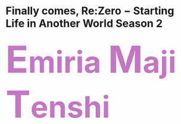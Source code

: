 # Finally comes, Re:Zero − Starting Life in Another World Season 2

<h1 style="font-size: 80px; display: block; margin: 0em auto; color: #c376c3;"><span style="
    font-size: 100px;
">E</span>miria <span style="
    font-size: 100px;
">M</span>aji <span style="
    font-size: 100px;
">T</span>enshi</h1>